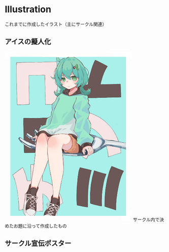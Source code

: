 # Illustration
これまでに作成したイラスト（主にサークル関連）

## アイスの擬人化
<img width="400" src="https://github.com/0gawa0/Illustration/blob/main/ice.png">
サークル内で決めたお題に沿って作成したもの

## サークル宣伝ポスター

